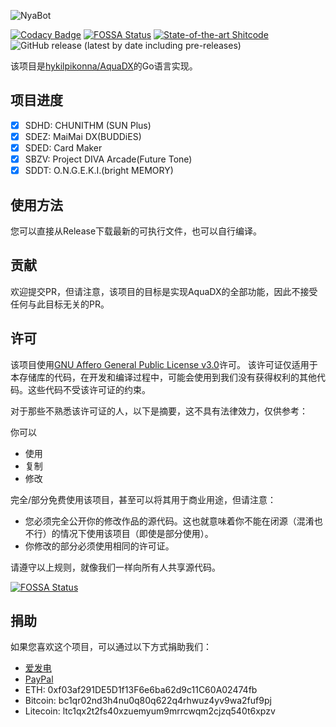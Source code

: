 ![NyaBot](https://socialify.git.ci/NagatoException/go-aquadx/image?description=1&descriptionEditable=&language=1&name=1&owner=1&theme=Auto)



[![Codacy Badge](https://app.codacy.com/project/badge/Grade/b5abf91e2bce49ebadd824d754e02061)](https://app.codacy.com/gh/NagatoException/go-aquadx/dashboard?utm_source=gh&utm_medium=referral&utm_content=&utm_campaign=Badge_grade)
[![FOSSA Status](https://app.fossa.com/api/projects/git%2Bgithub.com%2FNagatoException%2Fgo-aquadx.svg?type=shield)](https://app.fossa.com/projects/git%2Bgithub.com%2FNagatoException%2Fgo-aquadx?ref=badge_shield)
[![State-of-the-art Shitcode](https://img.shields.io/static/v1?label=State-of-the-art&message=Shitcode&color=7B5804)](https://github.com/trekhleb/state-of-the-art-shitcode)
![GitHub release (latest by date including pre-releases)](https://img.shields.io/github/v/release/NagatoException/go-aquadx?include_prereleases&style=flat-square)

该项目是[hykilpikonna/AquaDX](https://github.com/hykilpikonna/AquaDX)的Go语言实现。

## 项目进度
- [x] SDHD: CHUNITHM (SUN Plus)
- [x] SDEZ: MaiMai DX(BUDDiES)
- [x] SDED: Card Maker
- [x] SBZV: Project DIVA Arcade(Future Tone)
- [x] SDDT: O.N.G.E.K.I.(bright MEMORY)

## 使用方法
您可以直接从Release下载最新的可执行文件，也可以自行编译。

## 贡献
欢迎提交PR，但请注意，该项目的目标是实现AquaDX的全部功能，因此不接受任何与此目标无关的PR。

## 许可
该项目使用[GNU Affero General Public License v3.0](LICENSE)许可。
该许可证仅适用于本存储库的代码，在开发和编译过程中，可能会使用到我们没有获得权利的其他代码。这些代码不受该许可证的约束。

对于那些不熟悉该许可证的人，以下是摘要，这不具有法律效力，仅供参考：

你可以
- 使用
- 复制
- 修改

完全/部分免费使用该项目，甚至可以将其用于商业用途，但请注意：
- 您必须完全公开你的修改作品的源代码。这也就意味着你不能在闭源（混淆也不行）的情况下使用该项目（即使是部分使用）。
- 你修改的部分必须使用相同的许可证。

请遵守以上规则，就像我们一样向所有人共享源代码。

[![FOSSA Status](https://app.fossa.com/api/projects/git%2Bgithub.com%2FNagatoException%2Fgo-aquadx.svg?type=large&issueType=license)](https://app.fossa.com/projects/git%2Bgithub.com%2FNagatoException%2Fgo-aquadx?ref=badge_large&issueType=license)


## 捐助
如果您喜欢这个项目，可以通过以下方式捐助我们：
- [爱发电](https://afdian.net/a/k49ur473)
- [PayPal](https://paypal.me/nexcept)
- ETH: 0xf03af291DE5D1f13F6e6ba62d9c11C60A02474fb
- Bitcoin: bc1qr02nd3h4nu0q80q622q4rhwuz4yv9wa2fuf9pj
- Litecoin: ltc1qx2t2fs40xzuemyum9mrrcwqm2cjzq540t6xpzv

